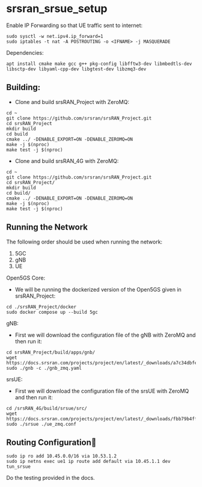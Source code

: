 # srsran_srsue_setup

Enable IP Forwarding so that UE traffic sent to internet:

```
sudo sysctl -w net.ipv4.ip_forward=1
sudo iptables -t nat -A POSTROUTING -o <IFNAME> -j MASQUERADE
```

Dependencies:

```
apt install cmake make gcc g++ pkg-config libfftw3-dev libmbedtls-dev libsctp-dev libyaml-cpp-dev libgtest-dev libzmq3-dev
```

## Building:
 - Clone and build srsRAN_Project with ZeroMQ:

```
cd ~
git clone https://github.com/srsran/srsRAN_Project.git
cd srsRAN_Project
mkdir build
cd build
cmake ../ -DENABLE_EXPORT=ON -DENABLE_ZEROMQ=ON
make -j $(nproc)
make test -j $(nproc)
```

- Clone and build srsRAN_4G with ZeroMQ:

```
cd ~
git clone https://github.com/srsran/srsRAN_Project.git
cd srsRAN_Project/
mkdir build
cd build/
cmake ../ -DENABLE_EXPORT=ON -DENABLE_ZEROMQ=ON
make -j $(nproc)
make test -j $(nproc)
```

## Running the Network

The following order should be used when running the network:
1. 5GC
2. gNB
3. UE

Open5GS Core:

 - We will be running the dockerized version of the Open5GS given in srsRAN_Project:
   
```
cd ./srsRAN_Project/docker
sudo docker compose up --build 5gc
```

gNB:

- First we will download the configuration file of the gNB with ZeroMQ and then run it:

```
cd srsRAN_Project/build/apps/gnb/
wget https://docs.srsran.com/projects/project/en/latest/_downloads/a7c34dbfee2b765503a81edd2f02ec22/gnb_zmq.yaml
sudo ./gnb -c ./gnb_zmq.yaml
```

srsUE:

- First we will download the configuration file of the srsUE with ZeroMQ and then run it:

```
cd /srsRAN_4G/build/srsue/src/
wget https://docs.srsran.com/projects/project/en/latest/_downloads/fbb79b4ff222d1829649143ca4cf1446/ue_zmq.conf
sudo ./srsue ./ue_zmq.conf
```
## Routing Configuration

```
sudo ip ro add 10.45.0.0/16 via 10.53.1.2
sudo ip netns exec ue1 ip route add default via 10.45.1.1 dev tun_srsue
```

Do the testing provided in the docs.




